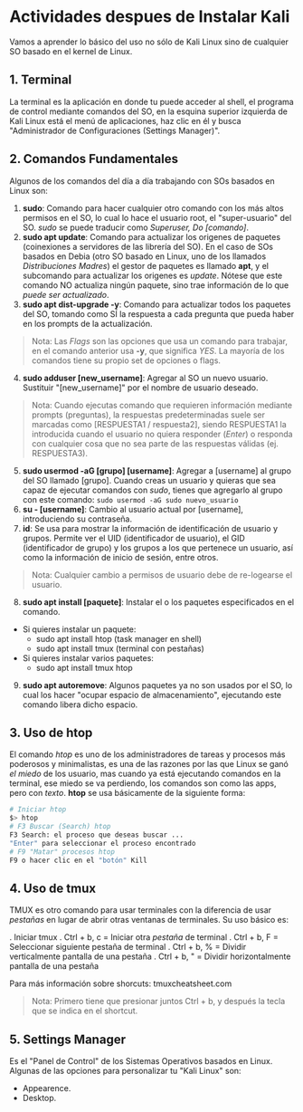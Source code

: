# Actividades despues de Instalar Kali

Vamos a aprender lo básico del uso no sólo de Kali Linux sino de cualquier SO basado en el kernel de Linux.

## 1. Terminal

La terminal es la aplicación en donde tu puede acceder al shell, el programa de control mediante comandos del SO, en la esquina superior izquierda de Kali Linux está el menú de aplicaciones, haz clic en él y busca "Administrador de Configuraciones (Settings Manager)". 

## 2. Comandos Fundamentales

Algunos de los comandos del día a día trabajando con SOs basados en Linux son:

1. **sudo**: Comando para hacer cualquier otro comando con los más altos permisos en el SO, lo cual lo hace el usuario root, el "super-usuario" del SO. _sudo_ se puede traducir como _Superuser, Do [comando]_.
2. **sudo apt update**: Comando para actualizar los origenes de paquetes (coinexiones a servidores de las librería del SO). En el caso de SOs basados en Debia (otro SO basado en Linux, uno de los llamados _Distribuciones Madres_) el gestor de paquetes es llamado **apt**, y el subcomando para actualizar los origenes es *update*. Nótese que este comando NO actualiza ningún paquete, sino trae información de lo que _puede ser actualizado_.
3. **sudo apt dist-upgrade -y**: Comando para actualizar todos los paquetes del SO, tomando como SÍ la respuesta a cada pregunta que pueda haber en los prompts de la actualización.

> Nota: Las _Flags_ son las opciones que usa un comando para trabajar, en el comando anterior usa **-y**, que significa _YES_. La mayoría de los comandos tiene su propio set de opciones o flags.

4. **sudo adduser [new_username]**: Agregar al SO un nuevo usuario. Sustituir "[new_username]" por el nombre de usuario deseado.

> Nota: Cuando ejecutas comando que requieren información mediante prompts (preguntas), la respuestas predeterminadas suele ser marcadas como [RESPUESTA1 / respuesta2], siendo RESPUESTA1 la introducida cuando el usuario no quiera responder (_Enter_) o responda con cualquier cosa que no sea parte de las respuestas válidas (ej. RESPUESTA3).

5. **sudo usermod -aG [grupo] [username]**: Agregar a [username] al grupo del SO llamado [grupo]. Cuando creas un usuario y quieras que sea capaz de ejecutar comandos con _sudo_, tienes que agregarlo al grupo con este comando: ```sudo usermod -aG sudo nuevo_usuario```
6. **su - [username]**: Cambio al usuario actual por [username], introduciendo su contraseña.
7. **id**: Se usa para mostrar la información de identificación de usuario y grupos. Permite ver el UID (identificador de usuario), el GID (identificador de grupo) y los grupos a los que pertenece un usuario, así como la información de inicio de sesión, entre otros. 

> Nota: Cualquier cambio a permisos de usuario debe de re-logearse el usuario.

8. **sudo apt install [paquete]**: Instalar el o los paquetes especificados en el comando. 
  - Si quieres instalar un paquete:
    - sudo apt install htop (task manager en shell)
    - sudo apt install tmux (terminal con pestañas)
  - Si quieres instalar varios paquetes:
    - sudo apt install tmux htop
9. **sudo apt autoremove**: Algunos paquetes ya no son usados por el SO, lo cual los hacer "ocupar espacio de almacenamiento", ejecutando este comando libera dicho espacio.

## 3. Uso de htop

El comando _htop_ es uno de los administradores de tareas y procesos más poderosos y minimalistas, es una de las razones por las que Linux se ganó _el miedo_ de los usuario, mas cuando ya está ejecutando comandos en la terminal, ese miedo se va perdiendo, los comandos son como las apps, pero con _texto_. **htop** se usa básicamente de la siguiente forma:

```sh
# Iniciar htop
$> htop
# F3 Buscar (Search) htop
F3 Search: el proceso que deseas buscar ...
"Enter" para seleccionar el proceso encontrado
# F9 "Matar" procesos htop
F9 o hacer clic en el "botón" Kill
```

## 4. Uso de tmux

TMUX es otro comando para usar terminales con la diferencia de usar _pestañas_ en lugar de abrir otras ventanas de terminales. Su uso básico es: 

. Iniciar tmux
. Ctrl + b, c = Iniciar otra _pestaña_ de terminal
. Ctrl + b, F = Seleccionar siguiente pestaña de terminal
. Ctrl + b, % = Dividir verticalmente pantalla de una pestaña
. Ctrl + b, " = Dividir horizontalmente pantalla de una pestaña

Para más información sobre shorcuts: tmuxcheatsheet.com

> Nota: Primero tiene que presionar juntos Ctrl + b, y después la tecla que se indica en el shortcut.

## 5. Settings Manager

Es el "Panel de Control" de los Sistemas Operativos basados en Linux. Algunas de las opciones para personalizar tu "Kali Linux" son:

  - Appearence.
  - Desktop.
  
